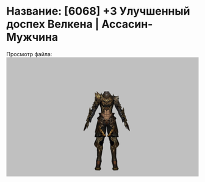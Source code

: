 # Название: [6068] +3 Улучшенный доспех Велкена | Ассасин-Мужчина

Просмотр файла:
![p060021.png](p060021.png)